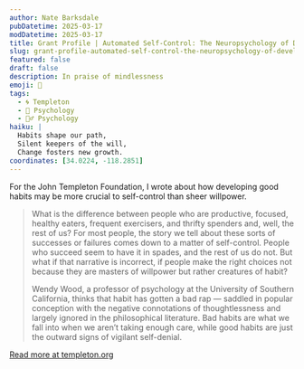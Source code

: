 ```yaml
---
author: Nate Barksdale
pubDatetime: 2025-03-17
modDatetime: 2025-03-17
title: Grant Profile | Automated Self-Control: The Neuropsychology of Developing Good Habits
slug: grant-profile-automated-self-control-the-neuropsychology-of-developing-good-habits
featured: false
draft: false
description: In praise of mindlessness
emoji: 🧠
tags:
  - 🌀 Templeton
  - 🧠 Psychology
  - 🧘‍♂️ Psychology
haiku: |
  Habits shape our path,  
  Silent keepers of the will,  
  Change fosters new growth.
coordinates: [34.0224, -118.2851]
---
```


For the John Templeton Foundation, I wrote about how developing good habits may be more crucial to self-control than sheer willpower.

> What is the difference between people who are productive, focused, healthy eaters, frequent exercisers, and thrifty spenders and, well, the rest of us? For most people, the story we tell about these sorts of successes or failures comes down to a matter of self-control. People who succeed seem to have it in spades, and the rest of us do not. But what if that narrative is incorrect, if people make the right choices not because they are masters of willpower but rather creatures of habit?
>
> Wendy Wood, a professor of psychology at the University of Southern California, thinks that habit has gotten a bad rap — saddled in popular conception with the negative connotations of thoughtlessness and largely ignored in the philosophical literature. Bad habits are what we fall into when we aren’t taking enough care, while good habits are just the outward signs of vigilant self-denial.

[Read more at templeton.org](https://www.templeton.org/grant/automated-self-control-the-neuropsychology-of-developing-good-habits)
